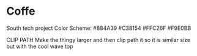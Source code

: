 # Coffe
South tech project
Color Scheme:
#884A39
#C38154
#FFC26F
#F9E0BB



CLIP PATH 
Make the thingy larger and then clip path it so it is similar size but with the cool wave top